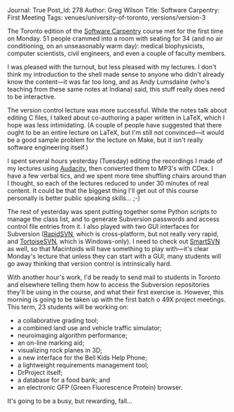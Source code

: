 Journal: True
Post_Id: 278
Author: Greg Wilson
Title: Software Carpentry: First Meeting
Tags: venues/university-of-toronto, versions/version-3

<p>The Toronto edition of the <a href="http://www.software-carpentry.org">Software Carpentry</a> course met for the first time on Monday.  51 people crammed into a room with seating for 34 (and no air conditioning, on an unseasonably warm day): medical biophysicists, computer scientists, civil engineers, and even a couple of faculty members.</p>
<p>I was pleased with the turnout, but less pleased with my lectures. I don't think my introduction to the shell made sense to anyone who didn't already know the content&mdash;it was far too long, and as Andy Lumsdaine (who's teaching from these same notes at Indiana) said, this stuff really does need to be interactive.</p>
<p>The version control lecture was more successful.  While the notes talk about editing C files, I talked about co-authoring a paper written in LaTeX, which I hope was less intimidating.  (A couple of people have suggested that there ought to be an entire lecture on LaTeX, but I'm still not convinced&mdash;it would be a good sample problem for the lecture on Make, but it isn't really software engineering itself.)</p>
<p>I spent several hours yesterday (Tuesday) editing the recordings I made of my lectures using <a href="http://audacity.sf.net">Audacity</a>, then converted them to MP3's with CDex.  I have a few verbal tics, and we spent more time shuffling chairs around than I thought, so each of the lectures reduced to under 30 minutes of real content. It could be that the biggest thing I'll get out of this course personally is better public speaking skills... ;-)</p>
<p>The rest of yesterday was spent putting together some Python scripts to manage the class list, and to generate Subversion passwords and access control file entries from it.  I also played with two GUI interfaces for Subversion (<a href="http://rapidsvn.tigris.org">RapidSVN</a>, which is cross-platform, but not really very rapid, and <a href="http://tortoisesvn.tigris.org/">TortoiseSVN</a>, which is Windows-only).  I need to check out <a href="http://smartcvs.com/smartsvn/index.html">SmartSVN</a> as well, so that Macintoids will have something to play with&mdash;it's clear Monday's lecture that unless they can start with a GUI, many students will go away thinking that version control is intrinsically hard.</p>
<p>With another hour's work, I'd be ready to send mail to students in Toronto and elsewhere telling them how to access the Subversion repositories they'll be using in the course, and what their first exercise is.  However, this morning is going to be taken up with the first batch o 49X project meetings.  This term, 23 students will be working on:</p>
<ul>
<li>a collaborative grading tool;</li>
<li>a combined land use and vehicle traffic simulator;</li>
<li>neuroimaging algorithm performance;</li>
<li>an on-line marking aid;</li>
<li>visualizing rock planes in 3D;</li>
<li>a new interface for the Bell Kids Help Phone;</li>
<li>a lightweight requirements management tool;</li>
<li>DrProject itself;</li>
<li>a database for a food bank; and</li>
<li>an electronic GFP (Green Fluorescence Protein) browser.</li>
</ul>
<p>It's going to be a busy, but rewarding, fall...</p>
